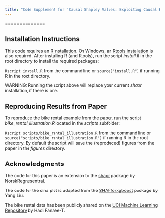 ```yaml
---
title: "Code Supplement for 'Causal Shapley Values: Exploiting Causal Knowledge to Explain Individual Predictions of Complex Models' (NeurIPS ID 10778)"
---
```


==============

Installation Instructions
--------------

This code requires an [R installation](https://cran.r-project.org/). On Windows, an [Rtools installation](https://cran.r-project.org/bin/windows/Rtools/) is also required. After installing R (and Rtools), run the script *install.R* in the root directory to install the required packages:

`Rscript install.R` from the command line or `source("install.R")` if running R in the root directory.

WARNING: Running the script above will replace your current *shapr* installation, if there is one.

Reproducing Results from Paper
--------------

To reproduce the bike rental example from the paper, run the script *bike_rental_illustration.R* located in the *scripts* subfolder:

`Rscript scripts/bike_rental_illustration.R` from the command line or `source("scripts/bike_rental_illustration.R")` if running R in the root directory. By default the script will save the (reproduced) figures from the paper in the _figures_ directory.

Acknowledgments
--------------

The code for this paper is an extension to the [shapr](https://github.com/NorskRegnesentral/shapr) package by NorskRegnesentral.

The code for the sina plot is adapted from the [SHAPforxgboost](https://cran.r-project.org/web/packages/SHAPforxgboost/index.html) package by Yang Liu.

The bike rental data has been publicly shared on the [UCI Machine Learning Repository](https://archive.ics.uci.edu/ml/datasets/bike+sharing+dataset) by Hadi Fanaee-T.
